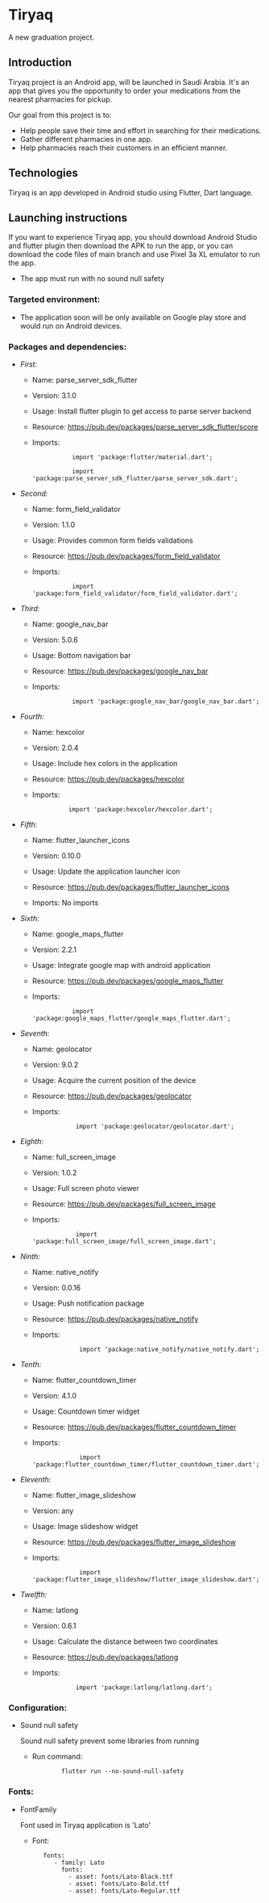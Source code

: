 # Tiryaq

A new graduation project.

## Introduction
Tiryaq project is an Android app, will be launched in Saudi Arabia.
It's an app that gives you the opportunity to order your medications from the nearest pharmacies for pickup.

Our goal from this project is to:

- Help people save their time and effort in searching for their medications.
- Gather different pharmacies in one app.
- Help pharmacies reach their customers in an efficient manner.

## Technologies
Tiryaq is an app developed in Android studio using Flutter, Dart language.

## Launching instructions

If you want to experience Tiryaq app, you should download Android Studio and flutter plugin then download the APK to run the app, or you can download the code files of main branch and use Pixel 3a XL emulator to run the app.

- The app must run with no sound null safety

### Targeted environment:

 - The application soon will be only available on Google play store and would run on Android devices.

### Packages and dependencies:
- *First:* 

   - Name: parse_server_sdk_flutter

   - Version: 3.1.0

   - Usage: Install flutter plugin to get access to parse server backend 

   - Resource: https://pub.dev/packages/parse_server_sdk_flutter/score

   - Imports: 

                    import 'package:flutter/material.dart';
        
                    import 'package:parse_server_sdk_flutter/parse_server_sdk.dart';
    
- *Second:* 

   - Name: form_field_validator

   - Version: 1.1.0

   - Usage: Provides common form fields validations

   - Resource: https://pub.dev/packages/form_field_validator

   - Imports: 

                    import 'package:form_field_validator/form_field_validator.dart';

- *Third:* 

   - Name: google_nav_bar

   - Version: 5.0.6

   - Usage: Bottom navigation bar

   - Resource: https://pub.dev/packages/google_nav_bar

   - Imports: 

                    import 'package:google_nav_bar/google_nav_bar.dart';

- *Fourth:* 

   - Name: hexcolor

   - Version: 2.0.4

   - Usage: Include hex colors in the application

   - Resource: https://pub.dev/packages/hexcolor

   - Imports:

                   import 'package:hexcolor/hexcolor.dart';

- *Fifth:*

  - Name: flutter_launcher_icons

  - Version: 0.10.0

  - Usage: Update the application launcher icon

  - Resource: https://pub.dev/packages/flutter_launcher_icons

  - Imports: No imports
  
- *Sixth:*

  - Name: google_maps_flutter

  - Version: 2.2.1

  - Usage: Integrate google map with android application

  - Resource: https://pub.dev/packages/google_maps_flutter

  - Imports:
  
                   import 'package:google_maps_flutter/google_maps_flutter.dart';
  
- *Seventh:*

  - Name: geolocator

  - Version: 9.0.2

  - Usage: Acquire the current position of the device

  - Resource: https://pub.dev/packages/geolocator

  - Imports:
    
                    import 'package:geolocator/geolocator.dart';

- *Eighth:*

  - Name: full_screen_image

  - Version: 1.0.2

  - Usage: Full screen photo viewer

  - Resource: https://pub.dev/packages/full_screen_image

  - Imports: 
  
                    import 'package:full_screen_image/full_screen_image.dart';

- *Ninth:*

  - Name: native_notify

  - Version: 0.0.16

  - Usage: Push notification package

  - Resource: https://pub.dev/packages/native_notify

  - Imports:
  
                     import 'package:native_notify/native_notify.dart';
  
- *Tenth:*

  - Name: flutter_countdown_timer

  - Version: 4.1.0

  - Usage: Countdown timer widget

  - Resource: https://pub.dev/packages/flutter_countdown_timer

  - Imports:
  
                     import 'package:flutter_countdown_timer/flutter_countdown_timer.dart';
  
- *Eleventh:*

  - Name: flutter_image_slideshow

  - Version: any

  - Usage:  Image slideshow widget

  - Resource: https://pub.dev/packages/flutter_image_slideshow

  - Imports:
  
                     import 'package:flutter_image_slideshow/flutter_image_slideshow.dart';

- *Twelfth:*

  - Name: latlong

  - Version: 0.6.1

  - Usage: Calculate the distance between two coordinates

  - Resource: https://pub.dev/packages/latlong

  - Imports: 
  
                    import 'package:latlong/latlong.dart';

### Configuration:

- Sound null safety

  Sound null safety prevent some libraries from running
  
  - Run command:
  
                flutter run --no-sound-null-safety
  
  
### Fonts:

- FontFamily
  
  Font used in Tiryaq application is 'Lato'

  - Font: 
     
           fonts:
              - family: Lato
                fonts:
                  - asset: fonts/Lato-Black.ttf
                  - asset: fonts/Lato-Bold.ttf
                  - asset: fonts/Lato-Regular.ttf

